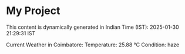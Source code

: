 # My Project

This content is dynamically generated in Indian Time (IST): 2025-01-30 21:29:31 IST


Current Weather in Coimbatore:
Temperature: 25.88 °C
Condition: haze
